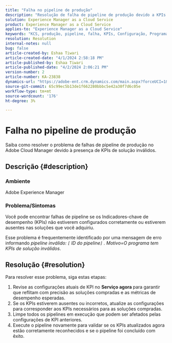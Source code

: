 ```yaml
---
title: "Falha no pipeline de produção"
description: "Resolução de falha de pipeline de produção devido a KPIs de solução inválidos."
solution: Experience Manager as a Cloud Service
product: Experience Manager as a Cloud Service
applies-to: "Experience Manager as a Cloud Service"
keywords: "KCS, produção, pipeline, falha, KPIs, Configuração, Programa, Solução"
resolution: Resolution
internal-notes: null
bug: false
article-created-by: Eshaa Tiwari
article-created-date: "4/1/2024 2:58:18 PM"
article-published-by: Eshaa Tiwari
article-published-date: "4/2/2024 2:06:21 PM"
version-number: 2
article-number: KA-23838
dynamics-url: "https://adobe-ent.crm.dynamics.com/main.aspx?forceUCI=1&pagetype=entityrecord&etn=knowledgearticle&id=126cba40-38f0-ee11-904c-6045bd006793"
source-git-commit: 65c99ec5b13de1f662280bbbc5e42a30f7d6c05e
workflow-type: tm+mt
source-wordcount: '176'
ht-degree: 3%

---
```


# Falha no pipeline de produção


Saiba como resolver o problema de falhas de pipeline de produção no Adobe Cloud Manager devido à presença de KPIs de solução inválidos.

## Descrição {#description}


### Ambiente

Adobe Experience Manager

### Problema/Sintomas

Você pode encontrar falhas de pipeline se os Indicadores-chave de desempenho (KPIs) não estiverem configurados corretamente ou estiverem ausentes nas soluções que você adquiriu.

Esse problema é frequentemente identificado por uma mensagem de erro informando *pipeline inválido: `[` ID do pipeline`]` . Motivo=O programa tem KPIs de solução inválidos*.


## Resolução {#resolution}


Para resolver esse problema, siga estas etapas:

1. Revise as configurações atuais de KPI no <b>Serviço agora </b>para garantir que reflitam com precisão as soluções compradas e as métricas de desempenho esperadas.
2. Se os KPIs estiverem ausentes ou incorretos, atualize as configurações para corresponder aos KPIs necessários para as soluções compradas.
3. Limpe todos os pipelines em execução que podem ser afetados pelas configurações de KPI anteriores.
4. Execute o pipeline novamente para validar se os KPIs atualizados agora estão corretamente reconhecidos e se o pipeline foi concluído com êxito.


